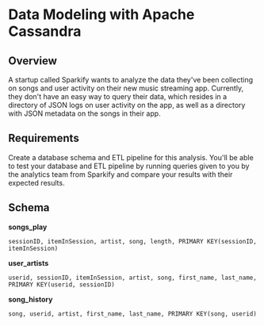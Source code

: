 

# Data Modeling with Apache Cassandra

## **Overview**
A startup called Sparkify wants to analyze the data they've been collecting on songs and user activity on their new music streaming app. Currently, they don't have an easy way to query their data, which resides in a directory of JSON logs on user activity on the app, as well as a directory with JSON metadata on the songs in their app.


## **Requirements**
Create a database schema and ETL pipeline for this analysis. You'll be able to test your database and ETL pipeline by running queries given to you by the analytics team from Sparkify and compare your results with their expected results.


## Schema

**songs_play** 

```
sessionID, itemInSession, artist, song, length, PRIMARY KEY(sessionID, itemInSession)
```

**user_artists** 

```
userid, sessionID, itemInSession, artist, song, first_name, last_name, PRIMARY KEY(userid, sessionID)
```

**song_history** 

```
song, userid, artist, first_name, last_name, PRIMARY KEY(song, userid)
```


